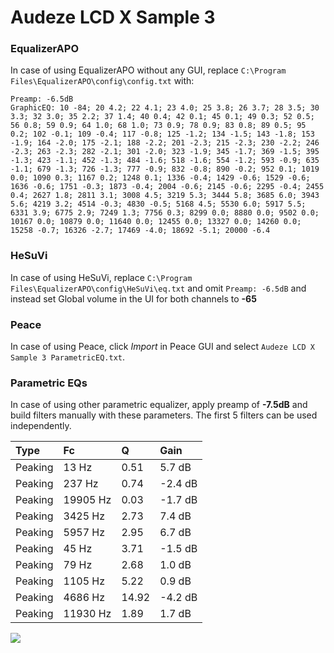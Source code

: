 # Audeze LCD X Sample 3

### EqualizerAPO
In case of using EqualizerAPO without any GUI, replace `C:\Program Files\EqualizerAPO\config\config.txt`
with:
```
Preamp: -6.5dB
GraphicEQ: 10 -84; 20 4.2; 22 4.1; 23 4.0; 25 3.8; 26 3.7; 28 3.5; 30 3.3; 32 3.0; 35 2.2; 37 1.4; 40 0.4; 42 0.1; 45 0.1; 49 0.3; 52 0.5; 56 0.8; 59 0.9; 64 1.0; 68 1.0; 73 0.9; 78 0.9; 83 0.8; 89 0.5; 95 0.2; 102 -0.1; 109 -0.4; 117 -0.8; 125 -1.2; 134 -1.5; 143 -1.8; 153 -1.9; 164 -2.0; 175 -2.1; 188 -2.2; 201 -2.3; 215 -2.3; 230 -2.2; 246 -2.3; 263 -2.3; 282 -2.1; 301 -2.0; 323 -1.9; 345 -1.7; 369 -1.5; 395 -1.3; 423 -1.1; 452 -1.3; 484 -1.6; 518 -1.6; 554 -1.2; 593 -0.9; 635 -1.1; 679 -1.3; 726 -1.3; 777 -0.9; 832 -0.8; 890 -0.2; 952 0.1; 1019 0.0; 1090 0.3; 1167 0.2; 1248 0.1; 1336 -0.4; 1429 -0.6; 1529 -0.6; 1636 -0.6; 1751 -0.3; 1873 -0.4; 2004 -0.6; 2145 -0.6; 2295 -0.4; 2455 0.4; 2627 1.8; 2811 3.1; 3008 4.5; 3219 5.3; 3444 5.8; 3685 6.0; 3943 5.6; 4219 3.2; 4514 -0.3; 4830 -0.5; 5168 4.5; 5530 6.0; 5917 5.5; 6331 3.9; 6775 2.9; 7249 1.3; 7756 0.3; 8299 0.0; 8880 0.0; 9502 0.0; 10167 0.0; 10879 0.0; 11640 0.0; 12455 0.0; 13327 0.0; 14260 0.0; 15258 -0.7; 16326 -2.7; 17469 -4.0; 18692 -5.1; 20000 -6.4
```

### HeSuVi
In case of using HeSuVi, replace `C:\Program Files\EqualizerAPO\config\HeSuVi\eq.txt` and omit `Preamp:
-6.5dB` and instead set Global volume in the UI for both channels to **-65**

### Peace
In case of using Peace, click *Import* in Peace GUI and select `Audeze LCD X Sample 3 ParametricEQ.txt`.

### Parametric EQs
In case of using other parametric equalizer, apply preamp of **-7.5dB** and build filters manually with
these parameters. The first 5 filters can be used independently.

| Type    | Fc       |     Q | Gain    |
|:--------|:---------|:------|:--------|
| Peaking | 13 Hz    |  0.51 | 5.7 dB  |
| Peaking | 237 Hz   |  0.74 | -2.4 dB |
| Peaking | 19905 Hz |  0.03 | -1.7 dB |
| Peaking | 3425 Hz  |  2.73 | 7.4 dB  |
| Peaking | 5957 Hz  |  2.95 | 6.7 dB  |
| Peaking | 45 Hz    |  3.71 | -1.5 dB |
| Peaking | 79 Hz    |  2.68 | 1.0 dB  |
| Peaking | 1105 Hz  |  5.22 | 0.9 dB  |
| Peaking | 4686 Hz  | 14.92 | -4.2 dB |
| Peaking | 11930 Hz |  1.89 | 1.7 dB  |

![](https://raw.githubusercontent.com/jaakkopasanen/AutoEq/master/results/innerfidelity/sbaf-serious/Audeze%20LCD%20X%20Sample%203/Audeze%20LCD%20X%20Sample%203.png)